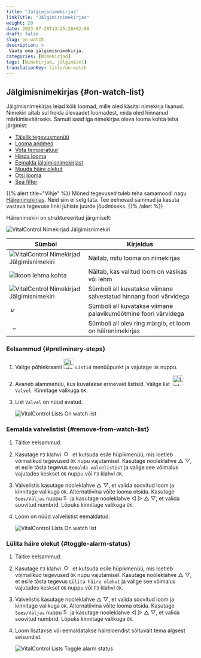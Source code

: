 ```yaml
---
title: "Jälgimisnimekirjas"
linkTitle: "Jälgimisnimekirjas"
weight: 20
date: 2023-07-28T13:25:28+02:00
draft: false
slug: on-watch
description: >
 Vaata oma jälgimisnimekirja.
categories: [Nimekirjad]
tags: [Nimekirjad, jälgimisel]
translationKey: lists/on-watch
---
```

## Jälgimisnimekirjas {#on-watch-list}

Jälgimisnimekirjas leiad kõik loomad, mille oled käsitsi nimekirja lisanud. Nimekiri aitab sul hoida ülevaadet loomadest, mida oled hinnanud märkimisväärseks. Samuti saad iga nimekirjas oleva looma kohta teha järgmist:

- [Täielik tegevusmenüü](../alarm/#full-action-menu)
- [Looma andmed](../alarm/#animal-data)
- [Võta temperatuur](../alarm/#take-temperature)
- [Hinda looma](../alarm/#rate-animal)
- [Eemalda jälgimisnimekirjast](#remove-from-watch-list)
- [Muuda häire olekut](#toggle-alarm-status)
- [Otsi looma](../alarm/#search-animal)
- [Sea filter](../alarm/#set-filter)

{{% alert title="Vihje" %}}
Mõned tegevused tuleb teha samamoodi nagu [Häirenimekirjas](../alarm). Neid siin ei selgitata. Tee eelnevad sammud ja kasuta vastava tegevuse linki juhiste juurde jõudmiseks.
{{% /alert %}}

Häirenimekiri on struktureeritud järgmiselt:

   ![VitalControl Nimekirjad Jälgimisnimekiri](../images/onwatchstructure.png "Jälgimisnimekirja struktuur")

|Sümbol   | Kirjeldus
|---------|-----
| ![VitalControl Nimekirjad Jälgimisnimekiri](../images/kopf.png "Karja suuruse loendur") | Näitab, mitu looma on nimekirjas
| ![Ikoon lehma kohta](../images/kopf2.png "Lehma pea") | Näitab, kas valitud loom on vasikas või lehm
| ![VitalControl Nimekirjad Jälgimisnimekiri](../images/auge.png "Hinnang") | Sümboli all kuvatakse viimane salvestatud hinnang foori värvidega
| &nbsp;<img src="/icons/actions/temperature.svg" width="12" align="bottom" alt="Kehatemperatuur" title="Kehatemperatuur" /> | Sümboli all kuvatakse viimane palavikumõõtmine foori värvidega
| &nbsp;&nbsp;<img src="/icons/header/alarm.svg" width="8" align="bottom" alt="Kuva loom häirenimekirjas" title="Loom häires" /> | Sümboli all olev ring märgib, et loom on häirenimekirjas

### Eelsammud {#preliminary-steps}

1. Valige põhiekraanil <img src="/icons/main/lists.svg" width="28" align="bottom" alt="Lists" /> `Listid` menüüpunkt ja vajutage `OK` nuppu.

2. Avaneb alammenüü, kus kuvatakse erinevaid listisid. Valige list &nbsp;<img src="/icons/lists/onwatch.svg" width="28" align="bottom" alt="List 'On watch'" /> `Valvel`. Kinnitage valikuga `OK`.

3. List `Valvel` on nüüd avatud.

   ![VitalControl Lists On watch list](../images/firststeps2.png "Eelsammud")

### Eemalda valvelistist {#remove-from-watch-list}

1. Täitke eelsammud.

2. Kasutage `F3` klahvi &nbsp;<img src="/icons/footer/open-popup.svg" width="15" align="bottom" alt="Open popup" />&nbsp; et kutsuda esile hüpikmenüü, mis loetleb võimalikud tegevused `OK` nupu vajutamisel. Kasutage nooleklahve △ ▽, et esile tõsta tegevus `Eemalda valvelistist` ja valige see võimalus vajutades keskset `OK` nuppu või `F3` klahvi `OK`.

3. Valvelistis kasutage nooleklahve △ ▽, et valida soovitud loom ja kinnitage valikuga `OK`. Alternatiivina võite looma otsida. Kasutage `Sees/Väljas` nuppu <img src="/icons/footer/search.svg" width="15" align="bottom" alt="Search" /> ja kasutage nooleklahve ◁ ▷ △ ▽, et valida soovitud numbrid. Lõpuks kinnitage valikuga `OK`.

4. Loom on nüüd valvelistist eemaldatud.

   ![VitalControl Lists On watch list](../images/remove.png "Eemalda valvelistist")

### Lülita häire olekut {#toggle-alarm-status}

1. Täitke eelsammud.

2. Kasutage `F3` klahvi &nbsp;<img src="/icons/footer/open-popup.svg" width="15" align="bottom" alt="Open popup" />&nbsp; et kutsuda esile hüpikmenüü, mis loetleb võimalikud tegevused `OK` nupu vajutamisel. Kasutage nooleklahve △ ▽, et esile tõsta tegevus `Lülita häire olekut` ja valige see võimalus vajutades keskset `OK` nuppu või `F3` klahvi `OK`.

3. Valvelistis kasutage nooleklahve △ ▽, et valida soovitud loom ja kinnitage valikuga `OK`. Alternatiivina võite looma otsida. Kasutage `Sees/Väljas` nuppu <img src="/icons/footer/search.svg" width="15" align="bottom" alt="Search" /> ja kasutage nooleklahve ◁ ▷ △ ▽, et valida soovitud numbrid. Lõpuks kinnitage valikuga `OK`.

4. Loom lisatakse või eemaldatakse häireloendist sõltuvalt tema algsest seisundist.

   ![VitalControl Lists Toggle alarm status](../images/alarmstatus.png "Lülita häireseisund")

